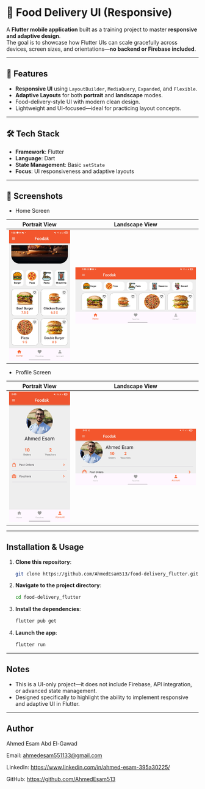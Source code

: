 # 🍔 Food Delivery UI (Responsive)

A **Flutter mobile application** built as a training project to master **responsive and adaptive design**.  
The goal is to showcase how Flutter UIs can scale gracefully across devices, screen sizes, and orientations—**no backend or Firebase included**.

---

## 🚀 Features
-  **Responsive UI** using `LayoutBuilder`, `MediaQuery`, `Expanded`, and `Flexible`.
-  **Adaptive Layouts** for both **portrait** and **landscape** modes.
-  Food-delivery-style UI with modern clean design.
-  Lightweight and UI-focused—ideal for practicing layout concepts.

---

## 🛠 Tech Stack
- **Framework**: Flutter
- **Language**: Dart
- **State Management**: Basic `setState`
- **Focus**: UI responsiveness and adaptive layouts

---

## 📱 Screenshots
- Home Screen

| Portrait View                              | Landscape View                                |
|--------------------------------------------|-----------------------------------------------|
| ![Portrait](screenshots/home_portrait.jpg) | ![Landscape](screenshots/home_landscape.jpg)  |


- Profile Screen

| Portrait View                                 | Landscape View                                   |
|-----------------------------------------------|--------------------------------------------------|
| ![Portrait](screenshots/profile_portrait.jpg) | ![Landscape](screenshots/profile_landscape.jpg)  |

---

##  Installation & Usage
1. **Clone this repository**:
   ```bash
   git clone https://github.com/AhmedEsam513/food-delivery_flutter.git
    ```
2. **Navigate to the project directory**:
    ```bash
    cd food-delivery_flutter
   ```
3. **Install the dependencies**:
    ```bash
    flutter pub get
    ```
4. **Launch the app**:
    ```bash
    flutter run
   ```
   
---

## Notes
- This is a UI-only project—it does not include Firebase, API integration, or advanced state management.
- Designed specifically to highlight the ability to implement responsive and adaptive UI in Flutter.

---

## Author
Ahmed Esam Abd El-Gawad

Email: ahmedesam551133@gmail.com

LinkedIn: https://www.linkedin.com/in/ahmed-esam-395a30225/

GitHub: https://github.com/AhmedEsam513
